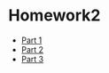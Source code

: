 # Homework2
<ul>
  <li><a href="">Part 1</a></li>
<li><a href="">Part 2</a></li>
<li><a href="">Part 3</a></li>
</ul>

